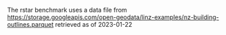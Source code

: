 The rstar benchmark uses a data file from https://storage.googleapis.com/open-geodata/linz-examples/nz-building-outlines.parquet
retrieved as of 2023-01-22
